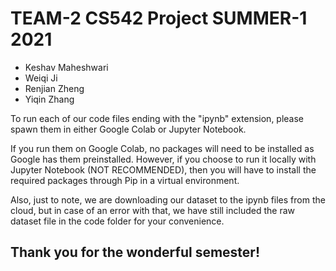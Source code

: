 # TEAM-2 CS542 Project SUMMER-1 2021
- Keshav Maheshwari
- Weiqi Ji
- Renjian Zheng
- Yiqin Zhang

To run each of our code files ending with the "ipynb" extension, please spawn them in either Google Colab or Jupyter Notebook.

If you run them on Google Colab, no packages will need to be installed as Google has them preinstalled. However, if you choose to run it locally with Jupyter Notebook (NOT RECOMMENDED), then you will have to install the required packages through Pip in a virtual environment.

Also, just to note, we are downloading our dataset to the ipynb files from the cloud, but in case of an error with that, we have still included the raw dataset file in the code folder for your convenience.

## Thank you for the wonderful semester!

